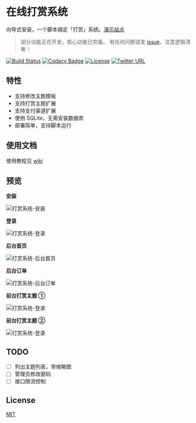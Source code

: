 # 在线打赏系统

向导式安装，一个脚本搞定「打赏」系统。[演示站点](https://pay.biezhi.me)

> 部分功能正在开发，核心功能已完备。
> 有任何问题请发 [issue](https://github.com/biezhi/profit/issues/new)，注意逻辑清晰！ 

[![Build Status](https://travis-ci.org/biezhi/profit.svg?branch=master)](https://travis-ci.org/biezhi/profit)
[![Codacy Badge](https://api.codacy.com/project/badge/Grade/1727e9b3d5e04ac7b4b11bd9ee31ce28)](https://www.codacy.com/app/biezhi/profit?utm_source=github.com&amp;utm_medium=referral&amp;utm_content=biezhi/profit&amp;utm_campaign=Badge_Grade)
[![License](https://img.shields.io/badge/license-MIT-db5149.svg)](https://github.com/biezhi/profit/blob/master/LICENSE)
[![Twitter URL](https://img.shields.io/twitter/url/https/twitter.com/biezhii.svg?style=social&label=Follow%20Twitter)](https://twitter.com/biezhii)

## 特性

- 支持修改主题模板
- 支持打赏主题扩展
- 支持支付渠道扩展
- 使用 SQLite，无需安装数据库
- 部署简单，支持脚本运行

## 使用文档

使用教程见 [wiki](https://github.com/biezhi/profit/wiki)

## 预览

**安装**

![打赏系统-安装](https://i.loli.net/2018/09/30/5bafac0177535.png)

**登录**

![打赏系统-登录](https://i.loli.net/2018/09/30/5bafad8f935a4.png)

**后台首页**

![打赏系统-后台首页](https://i.loli.net/2018/09/30/5bafadcea2559.png)

**后台订单**

![打赏系统-后台订单](https://i.loli.net/2018/09/30/5bafadcf12c91.png)

**前台打赏主题 ①**

![打赏系统-登录](https://i.loli.net/2018/09/30/5bafadce8d34a.png)

**前台打赏主题 ②**

![打赏系统-登录](https://i.loli.net/2018/09/30/5bafadcef065d.png)


## TODO

- [ ] 列出主题列表，带缩略图
- [ ] 管理员修改密码
- [ ] 接口限流控制

## License

[MIT](LICENSE)

